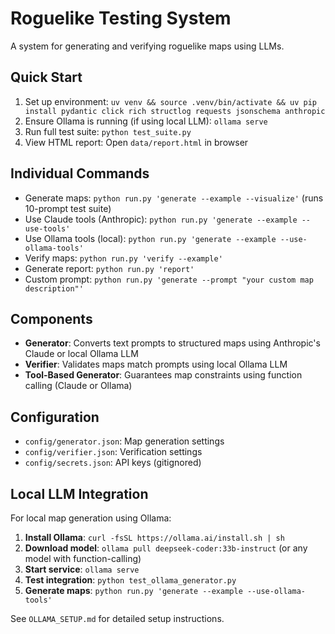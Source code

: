# Roguelike Testing System

A system for generating and verifying roguelike maps using LLMs.

## Quick Start

1. Set up environment: `uv venv && source .venv/bin/activate && uv pip install pydantic click rich structlog requests jsonschema anthropic`
2. Ensure Ollama is running (if using local LLM): `ollama serve`
3. Run full test suite: `python test_suite.py`
4. View HTML report: Open `data/report.html` in browser

## Individual Commands

- Generate maps: `python run.py 'generate --example --visualize'` (runs 10-prompt test suite)
- Use Claude tools (Anthropic): `python run.py 'generate --example --use-tools'`
- Use Ollama tools (local): `python run.py 'generate --example --use-ollama-tools'`
- Verify maps: `python run.py 'verify --example'`
- Generate report: `python run.py 'report'`
- Custom prompt: `python run.py 'generate --prompt "your custom map description"'`

## Components

- **Generator**: Converts text prompts to structured maps using Anthropic's Claude or local Ollama LLM
- **Verifier**: Validates maps match prompts using local Ollama LLM
- **Tool-Based Generator**: Guarantees map constraints using function calling (Claude or Ollama)

## Configuration

- `config/generator.json`: Map generation settings
- `config/verifier.json`: Verification settings  
- `config/secrets.json`: API keys (gitignored)

## Local LLM Integration

For local map generation using Ollama:

1. **Install Ollama**: `curl -fsSL https://ollama.ai/install.sh | sh`
2. **Download model**: `ollama pull deepseek-coder:33b-instruct` (or any model with function-calling)
3. **Start service**: `ollama serve`
4. **Test integration**: `python test_ollama_generator.py`
5. **Generate maps**: `python run.py 'generate --example --use-ollama-tools'`

See `OLLAMA_SETUP.md` for detailed setup instructions.
